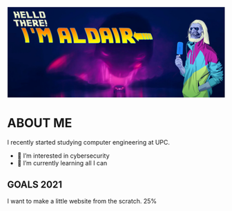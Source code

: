 <img src="/images/header1.png"/>

# ABOUT ME
I recently started studying computer engineering at UPC. 


- 👀 I’m interested in cybersecurity
- 🌱 I’m currently learning all I can

## GOALS 2021
I want to make a little website from the scratch. 25%

<!--
 💞️ I’m looking to collaborate on 
- 📫 How to reach me ...

[![Aldair's github stats](https://github-readme-stats.vercel.app/api?username=aldairlv&theme=tokyonight&show_icons=true)](https://github.com/aldairlv)
-->
